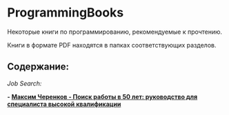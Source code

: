 # ProgrammingBooks
Некоторые книги по программированию, рекомендуемые к прочтению.

Книги в формате PDF находятся в папках соответствующих разделов.

## Содержание:

*Job Search:*

**- [Максим Черенков - Поиск работы в 50 лет: руководство для специалиста высокой квалификации](/JobSearch/Cherenkov_Job_After_50_Overqualified.pdf)**